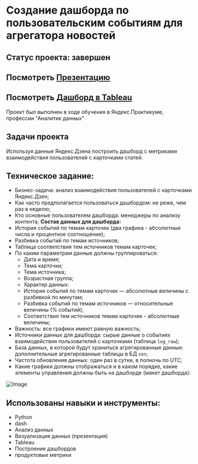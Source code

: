 # Создание дашборда по пользовательским событиям для агрегатора новостей
## Статус проекта: завершен
## Посмотреть [Презентацию](https://drive.google.com/file/d/1w8lT3_eg2TWot-109NwJcI9GTr5XTUU0/view?usp=sharing) 
## Посмотреть [Дашборд в Tableau](https://public.tableau.com/app/profile/maiia.deiko/viz/project_automation_16648171816430/Dashboard1)
Проект был выполнен в ходе обучения в Яндекс.Практикуме, профессии "Аналитик данных"
## Задачи проекта
Используя данные Яндекс.Дзена построить дашборд с метриками взаимодействия пользователей с карточками статей.
## Техническое задание:
* Бизнес-задача: анализ взаимодействия пользователей с карточками Яндекс.Дзен;
* Как часто предполагается пользоваться дашбордом: не реже, чем раз в неделю;
* Кто основные пользователем дашборда: менеджеры по анализу контента;
**Состав данных для дашборда:**
* История событий по темам карточек (два графика - абсолютные числа и процентное соотношение);
* Разбивка событий по темам источников;
* Таблица соответствия тем источников темам карточек;
* По каким параметрам данные должны группироваться:
   - Дата и время;
   - Тема карточки;
   - Тема источника;
   - Возрастная группа;
   - Характер данных:
   - История событий по темам карточек — абсолютные величины с разбивкой по минутам;
   - Разбивка событий по темам источников — относительные величины (% событий);
   - Соответствия тем источников темам карточек - абсолютные величины;
* Важность: все графики имеют равную важность;
* Источники данных для дашборда: cырые данные о событиях взаимодействия пользователей с карточками (таблица `log_raw`);
* База данных, в которой будут храниться агрегированные данные: дополнительные агрегированные таблицы в БД `zen`;
* Частота обновления данных: один раз в сутки, в полночь по UTC;
* Какие графики должны отображаться и в каком порядке, какие элементы управления должны быть на дашборде (макет дашборда):

![Image](https://user-images.githubusercontent.com/108290252/201369881-8da6ad3b-6117-41cc-9fc7-471ab84cb793.png)

## Использованы навыки и инструменты:
* Python
* dash
* Анализ данных
* Визуализация данных (презентация)
* Tableau
* Построение дашбордов
* продуктовые метрики
